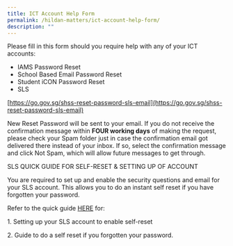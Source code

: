 ```yaml
---
title: ICT Account Help Form
permalink: /hildan-matters/ict-account-help-form/
description: ""
---
```

Please fill in this form should you require help with any of your ICT accounts:

*   IAMS Password Reset
*   School Based Email Password Reset
*   Student iCON Password Reset
*   SLS

[https://go.gov.sg/shss-reset-password-sls-email](https://go.gov.sg/shss-reset-password-sls-email)

New Reset Password will be sent to your email. If you do not receive the confirmation message within **FOUR working days** of making the request, please check your Spam folder just in case the confirmation email got delivered there instead of your inbox. If so, select the confirmation message and click Not Spam, which will allow future messages to get through.

  

SLS QUICK GUIDE FOR SELF-RESET & SETTING UP OF ACCOUNT

You are required to set up and enable the security questions and email for your SLS account. This allows you to do an instant self reset if you have forgotten your password.   

  

Refer to the quick guide [HERE](/files/Hildan%20Matters/SLS%20LOGIN%20INSTRUCTIONS%20%20Quick%20guide%20for%20self%20reset.pdf) for:

1\. Setting up your SLS account to enable self-reset

2\. Guide to do a self reset if you forgotten your password.